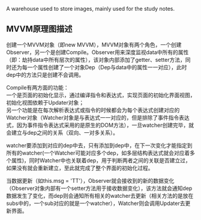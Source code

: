 A warehouse used to store images, mainly used for the study notes.

## MVVM原理图描述
创建一个MVVM对象（即new MVVM），MVVM对象有两个角色，一个创建Observer，另一个是创建Compile。Observer用来深度监视data中所有的属性（即：劫持data中所有层次的属性），该对象内部添加了getter、setter方法，同时还为每一个属性创建了一个对象Dep（Dep与data中的属性一一对应），此时dep中的方法只是创建不会调用。

Compile有两方面的功能：  
一个是页面的初始化显示，通过编译指令和表达式，实现页面的初始化界面视图，初始化视图依赖于Updater对象；  
另一个功能是在每次解析表达式或指令的时候都会为每个表达式创建对应的Watcher对象（Watcher对象是与表达式一一对应的，但是排除了事件指令表达式，因为事件指令表达式采用的是原生的DOM方法），一旦watcher创建完毕，就会建立与dep之间的关系（双向、一对多关系）。

watcher要添加到对应的dep中去，只有添加到dep中，在下一次变化才能指定到所有的watcher(一个Watcher可能对应多个dep，如多层结构表达式就会对应着多个属性)，同时Watcher中也关联着dep，用于判断两者之间的关联是否建立过，如果没有就会重新建立，至此就完成了整个界面的初始化过程。

当数据更新（如this.msg = 'TT'），Observer就会接收到的新的数据变化（Observer对象内部有一个setter方法用于接收数据变化），该方法就会通知dep数据发生了变化，而dep则会通知所有相关的watcher去更新（相关方法的是放在subs中的，一个sub对应的就是一个watcher），Watcher则会调用Updater去更新界面。